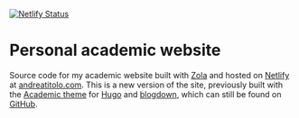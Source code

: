 [![Netlify Status](https://api.netlify.com/api/v1/badges/7f859d8b-7b79-417a-bdb5-89375d2454f1/deploy-status)](https://app.netlify.com/sites/animated-sherbet-085d6f/deploys)

# Personal academic website

Source code for my academic website built with [Zola](https://getzola.org) and hosted on [Netlify](https://netlify.com) at [andreatitolo.com](https://andreatitolo.com).
This is a new version of the site, previously built with the [Academic theme](https://github.com/wowchemy/starter-hugo-academic) for [Hugo](https://gohugo.io) and [blogdown](https://github.com/rstudio/blogdown), which can still be found on [GitHub](https://github.com/andreatitolo/andreatitolo_web).